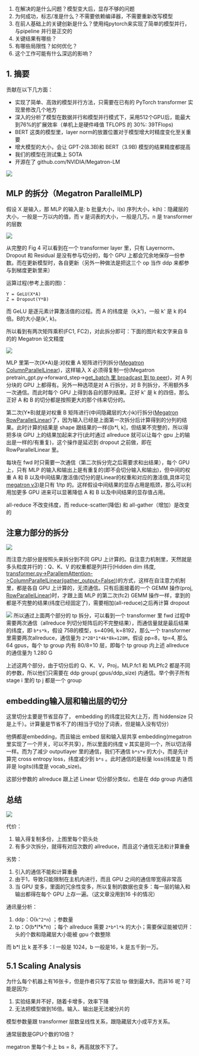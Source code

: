 1. 在解决的是什么问题？模型变大后，显存不够的问题
2. 为何成功，标志/准是什么？不需要依赖编译器，不需要重新改写模型
3. 在前人基础上的关键创新是什么？使用纯pytorch来实现了简单的模型并行，与pipeline 并行是正交的
4. 关键结果有哪些？
5. 有哪些局限性？如何优化？
6. 这个工作可能有什么深远的影响？

## 1. 摘要

贡献在以下几方面：

* 实现了简单、高效的模型并行方法，只需要在已有的 PyTorch transformer 实现里修改几个地方
* 深入的分析了模型在数据并行和模型并行模式下，采用512个GPU后，能最大到76%的扩展效率（单机上是硬件峰值 TFLOPS 的 30%: 39TFlops)
* BERT 这类的模型里，layer norm的放置位置对于模型增大时精度变化至关重要
* 增大模型的大小，会让 GPT-2(8.3B)和 BERT（3.9B) 模型的结果精度都提高
* 我们的模型在测试集上 SOTA
* 开源在了 github.com/NVIDIA/Megatron-LM

![](imgs/transformer-architecture.png)

## MLP 的拆分（Megatron ParallelMLP)
假设 X 是输入，那 MLP 的输入是:
b 批量大小，l(s) 序列大小，k(h)：隐藏层的大小，一般是一万以内的值，而 v 是词表的大小，一般是几万。n 是 transformer 的层数

![](./imgs/blocks-of-transformer-with-TP.png)

从完整的 Fig 4 可以看到在一个 transformer layer 里，只有 Layernorm、Dropout 和 Residual 是没有参与切分的，每个 GPU 上都会冗余地保存一份参数。而在更新模型时，各自更新（另外一种做法是把这三个 op 当作 ddp 来都参与到梯度更新里来）

运算过程(参考上面的图)：

```
Y = GeLU(X*A)
Z = Dropout(Y*B)
```

而 GeLU 是逐元素计算激活值的过程。而 A 的纬度是（k,k')，一般 k' 是 k 的4倍。B的大小是(k', k)。

所以看到有两次矩阵乘积(FC1, FC2)，对此拆分即可：下面的图片和文字来自 B 的的 Megatron 论文精度

![](./imgs/MLP-tensor-parallel.png)


MLP 里第一次(X*A)是:对权重 A 矩阵进行列拆分([Megatron ColumnParallelLinear](https://github.com/NVIDIA/Megatron-LM/blob/5f9c870f9f24b482509699d206a9dbb00958f6fc/megatron/model/transformer.py#L99))，这样输入 X 必须得复制一份(Megatron pretrain_gpt.py->forward\_step->[get\_batch 里 broadcast 到 tp peer](https://github.com/NVIDIA/Megatron-LM/blob/5f9c870f9f24b482509699d206a9dbb00958f6fc/pretrain_gpt.py#L81-L94))，对 A 列分块的 GPU 上都得有。另外一种选项是对 A 行拆分，对 B 列拆分，不用额外多一次通信。而此时每个 GPU 上得到各自的那列结果。正好 k' 是 k 的四倍，那么正好 A 和 B 的切分都是按照更大的那个纬来切分的。

第二次(Y*B)就是对权重 B 矩阵进行(中间隐藏层的大小k)行拆分([Megatron RowParallelLinear](https://github.com/NVIDIA/Megatron-LM/blob/5f9c870f9f24b482509699d206a9dbb00958f6fc/megatron/model/transformer.py#L132))了，因为输入已经是上面第一次拆分后计算得到的分列的结果。此时计算的结果是 shape 跟结果的一样([b\*l, k]，但结果不完整的，所以得把多块 GPU 上的结果加起来才行(此时通过 allreduce 就可以让每个 gpu 上的输出是一样的/有重复)，这个操作是延迟到 dropout 之前做，即在 RowParallelLinear 里。

每块在 fwd 时只需要一次通信（第二次拆分完之后需要求和出结果），每个 GPU 上，只有 MLP 的输入和输出上是有重复的(即不会切分输入和输出)，但中间的权重 A 和 B 以及中间结果/激活值(切分的是Linear的权重和对应的激活值,具体可见 [megatron v3](./megatron-v3-reducing-activation-in-large-transformer-models.md))是只有 1/tp 的。这样假设中间结果的显存占用是瓶颈，那么可以利用加更多 GPU 进来可以显著降低 A 和 B 以及中间结果的显存值占用。

all-reduce 不改变纬度，而 reduce-scatter(降低) 和  all-gather（增加）是改变的

## 注意力部分的拆分

![](./imgs/SelfAttention-tensor-parallel.png)

而注意力部分是按照头来拆分到不同 GPU 上计算的。自注意力机制里，天然就是多头粒度并行的：Q、K、V 的权重都是列并行(Hidden dim 纬度, [transformer.py->ParallemAttention->ColumnParallelLinear(gather_output=False)](https://github.com/NVIDIA/Megatron-LM/blob/5f9c870f9f24b482509699d206a9dbb00958f6fc/megatron/model/transformer.py#L553-L582))的方式，这样在自注意力机制里，都是各自 GPU 上计算的，无须通信。只有后面接着的一个 GEMM 操作(proj, [RowParallelLinear](https://github.com/NVIDIA/Megatron-LM/blob/5f9c870f9f24b482509699d206a9dbb00958f6fc/megatron/model/transformer.py#L594))时，才跟上面 MLP 的第二次(fc2) GEMM 操作一样，拿到的都是不完整的结果(纬度已经固定了)，需要相加(all-reduce)之后再计算 dropout

![](./imgs/communication-ops-in-MP-transformer-layer.png)
所以通过上面两个部分的 tp 拆分，可以看到一个 transformer 里 fwd 过程中需要两次通信（allreduce 列切分矩阵后的不完整结果），而通信量就是最后结果的纬度，即 `b*s*k`，假设 75B的模型，s=4096, k=8192，那么一个 transformer 里需要两次allreduce，通信量为 `2*2B*1*4k*8k=128M`，假设 pp=8，tp=4, 那么 64 gpus，每个 tp group 内有 80/8=10 层，即每个 tp group 内上述 allreduce 的通信量为 1.280 G


上述这两个部分，由于切分后的 Q、K、V，Proj，MLP.fc1 和 MLPfc2 都是不同的参数，所以他们只需要在 ddp group( gpus/ddp_size) 内通信。举个例子所有 stage i 里的 tp j 都是一个 group


## embedding输入层和输出层的切分
这里切分主要是节省显存了， embedding 的纬度比较大(上万，而 hiddensize 只是上千）。计算量是节省不了的(相当于切分了词表，但是输入没有切分）

他俩都是embedding，而且输出 embed 层和输入层共享 embedding(megatron 里实现了一个开关，可以不共享），所以里面的纬度 v 其实是同一个，所以切法得一样。而为了减少 outputlayer 里的通信，我们不通信 `b*s*v` 的大小，而是先计算完 cross entropy loss，纬度减少到 `b*s` 。此时通信的是标量 loss(纬度是  1) 而非是 logits(纬度是 vocab_size)。

这部分参数的 allreduce 跟上述 Linear 切分部分类似，也是在 ddp group 内通信


## 总结
![](./imgs/transformer-TP-overview.png)

代价：
1. 输入得复制多份，上图里每个箭头处
2. 有多少次拆分，就得有对应次数的 allreduce，而且这个通信无法和计算重叠

劣势：

1. 引入的通信不能和计算重叠
2. 由于1，导致只能限制在主机内进行，而且 GPU 之间的通信带宽得非常高
3. 当 GPU 变多，里面的冗余性变多，所以复制的数据也变多：每一层的输入和输出都得在每个 GPU 上存一遍。（这文章没用到16 卡的情况）

通讯量分析：

1. ddp：O(`k^2*n`) ；参数量
2. tp：O(b\*l\*k\*n) ；每个 allreduce 需要 `2*b*l*k` 的大小；需要保证能被切开：头的个数和隐藏层大小能被 gpu 个数整除

而 b\*l 比 k 差不多：l 一般是 1024，b 一般是16，k 是五千到一万。

## 5.1 Scaling Analysis

为什么每个机器上有16张卡，但是作者只写了实验 tp 做到最大8，而非16 呢？可能是因为:

1. 实验结果并不好，随着卡增多，效率下降 
2. 无法把模型做到16倍。输入、输出是无法被分片的


模型参数量跟 transformer 层数呈线性关系，跟隐藏层大小成平方关系。

通常层数是GPU个数的10倍？

megatron 里每个卡上 bs = 8，再高就放不下了。
